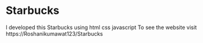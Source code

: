 # Starbucks
I developed this Starbucks using html css javascript To see the website  visit 
https://Roshanikumawat123/Starbucks 

